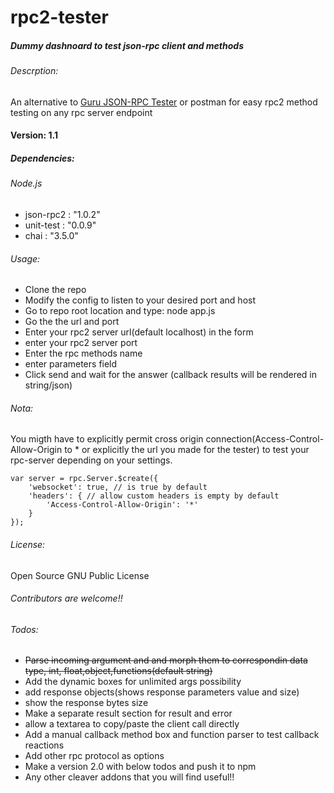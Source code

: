 # rpc2-tester
##### Dummy dashnoard to test json-rpc client and methods

###### Descrption:
An alternative to [Guru JSON-RPC Tester](http://gurujsonrpc.appspot.com/ "GuruRpctester") or postman for easy rpc2 method testing on any rpc server endpoint

#### Version: 1.1
##### Dependencies:

###### Node.js

* json-rpc2 : "1.0.2"
* unit-test : "0.0.9"
* chai : "3.5.0"

###### Usage:
* Clone the repo
* Modify the config to listen to your desired port and host
* Go to repo root location and type: node app.js
* Go the the url and port
* Enter your rpc2 server url(default localhost) in the form
* enter your rpc2 server port
* Enter the rpc methods name
* enter parameters field
* Click send and wait for the answer (callback results will be rendered in string/json)

###### Nota:
You migth have to explicitly permit cross origin connection(Access-Control-Allow-Origin to * or explicitly the url you made for the tester) to test your rpc-server depending on your settings.
```
var server = rpc.Server.$create({
    'websocket': true, // is true by default 
    'headers': { // allow custom headers is empty by default 
        'Access-Control-Allow-Origin': '*'
    }
});

```
###### License:
Open Source
GNU Public License

###### Contributors are welcome!!

###### Todos: 
* ~~Parse incoming argument and and morph them to correspondin data type, int, float,object,functions(default string)~~
* Add the dynamic boxes for unlimited args possibility
* add response objects(shows response parameters value and size)
* show the response bytes size
* Make a separate result section for result and error
* allow a textarea to copy/paste the client call directly 
* Add a manual callback method box and function parser to test callback reactions
* Add other rpc protocol as options
* Make a version 2.0 with below todos and push it to npm
* Any other cleaver addons that you will find useful!!
